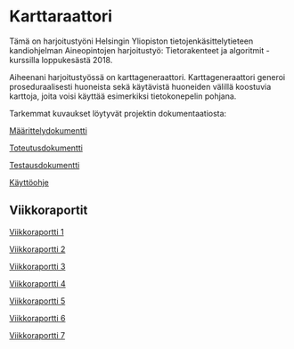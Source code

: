 # Karttaraattori

Tämä on harjoitustyöni Helsingin Yliopiston tietojenkäsittelytieteen kandiohjelman Aineopintojen harjoitustyö: Tietorakenteet ja algoritmit -kurssilla loppukesästä 2018.

Aiheenani harjoitustyössä on karttageneraattori. Karttageneraattori generoi proseduraalisesti huoneista sekä käytävistä huoneiden välillä koostuvia karttoja, joita voisi käyttää esimerkiksi tietokonepelin pohjana.

Tarkemmat kuvaukset löytyvät projektin dokumentaatiosta:

[Määrittelydokumentti](https://github.com/majormalfunk/karttaraattori/blob/master/Dokumentaatio/Maarittelydokumentti.md)

[Toteutusdokumentti](https://github.com/majormalfunk/karttaraattori/blob/master/Dokumentaatio/Toteutusdokumentti.md)

[Testausdokumentti](https://github.com/majormalfunk/karttaraattori/blob/master/Dokumentaatio/Testausdokumentti.md)

[Käyttöohje](https://github.com/majormalfunk/karttaraattori/blob/master/Dokumentaatio/Kayttoohje.md)

## Viikkoraportit

[Viikkoraportti 1](https://github.com/majormalfunk/karttaraattori/blob/master/Dokumentaatio/Viikkoraportti1.md)

[Viikkoraportti 2](https://github.com/majormalfunk/karttaraattori/blob/master/Dokumentaatio/Viikkoraportti2.md)

[Viikkoraportti 3](https://github.com/majormalfunk/karttaraattori/blob/master/Dokumentaatio/Viikkoraportti3.md)

[Viikkoraportti 4](https://github.com/majormalfunk/karttaraattori/blob/master/Dokumentaatio/Viikkoraportti4.md)

[Viikkoraportti 5](https://github.com/majormalfunk/karttaraattori/blob/master/Dokumentaatio/Viikkoraportti5.md)

[Viikkoraportti 6](https://github.com/majormalfunk/karttaraattori/blob/master/Dokumentaatio/Viikkoraportti6.md)

[Viikkoraportti 7](https://github.com/majormalfunk/karttaraattori/blob/master/Dokumentaatio/Viikkoraportti7.md)
